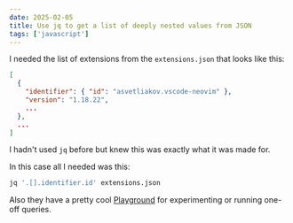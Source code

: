 ```yaml
---
date: 2025-02-05
title: Use jq to get a list of deeply nested values from JSON
tags: ['javascript']
---
```


I needed the list of extensions from the `extensions.json` that looks like this:

```json
[
  {
    "identifier": { "id": "asvetliakov.vscode-neovim" },
    "version": "1.18.22",
    ...
  },
  ...
]
```

I hadn't used `jq` before but knew this was exactly what it was made for.

In this case all I needed was this:

```bash
jq '.[].identifier.id' extensions.json
```

Also they have a pretty cool [Playground](https://play.jqlang.org/) for experimenting or running one-off queries.
